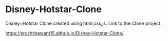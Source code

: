 # Disney-Hotstar-Clone
Disney+Hotstar Clone created using html,css,js.
Link to the Clone project : 

https://srushtisawant15.github.io/Disney-Hotstar-Clone/

